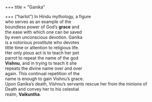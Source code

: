 +++
title = "Ganika"

+++
(“harlot”) In Hindu mythology, a figure  
who serves as an example of the  
boundless power of God’s **grace** and  
the ease with which one can be saved  
by even unconscious devotion. Ganika  
is a notorious prostitute who devotes  
little time or attention to religious life.  
Her only pious act is to teach her pet  
parrot to repeat the name of the god  
**Vishnu**, and in trying to teach it she  
repeats the divine name over and over  
again. This continual repetition of the  
name is enough to gain Vishnu’s grace.  
Upon Ganika’s death, Vishnu’s servants rescue her from the minions of  
Death and convey her to his celestial  
realm, **Vaikuntha**.